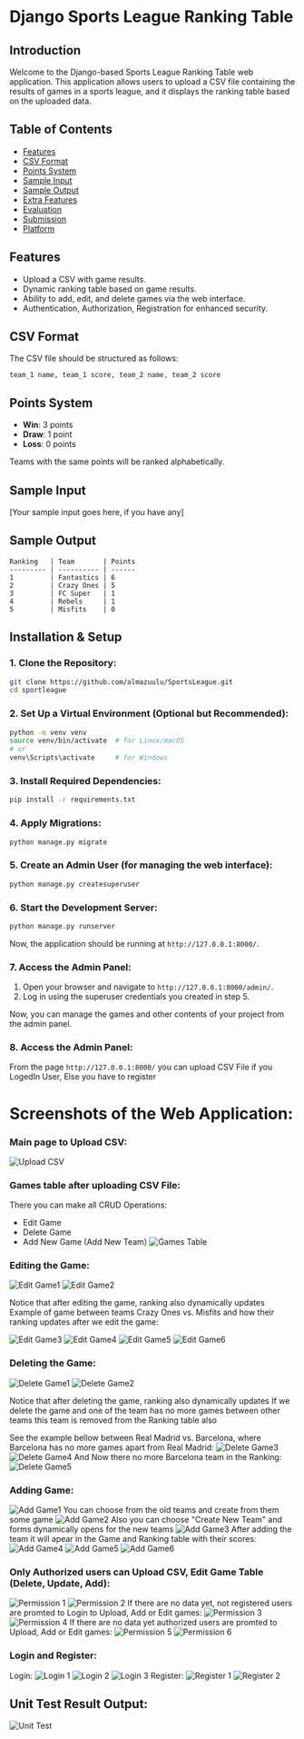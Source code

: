 # Django Sports League Ranking Table

## Introduction

Welcome to the Django-based Sports League Ranking Table web application. 
This application allows users to upload a CSV file containing the results of 
games in a sports league, and it displays the ranking table based on the uploaded data.

## Table of Contents

- [Features](#features)
- [CSV Format](#csv-format)
- [Points System](#points-system)
- [Sample Input](#sample-input)
- [Sample Output](#sample-output)
- [Extra Features](#extra-features)
- [Evaluation](#evaluation)
- [Submission](#submission)
- [Platform](#platform)

## Features

- Upload a CSV with game results.
- Dynamic ranking table based on game results.
- Ability to add, edit, and delete games via the web interface.
- Authentication, Authorization, Registration for enhanced security.

## CSV Format

The CSV file should be structured as follows:
```
team_1 name, team_1 score, team_2 name, team_2 score
```

## Points System

- **Win**: 3 points
- **Draw**: 1 point
- **Loss**: 0 points

Teams with the same points will be ranked alphabetically.

## Sample Input

[Your sample input goes here, if you have any]

## Sample Output

```
Ranking   | Team       | Points
--------- | ---------- | ------
1         | Fantastics | 6
2         | Crazy Ones | 5
3         | FC Super   | 1
4         | Rebels     | 1
5         | Misfits    | 0
```
## Installation & Setup

### 1. Clone the Repository:

```bash
git clone https://github.com/almazuulu/SportsLeague.git
cd sportleague
```

### 2. Set Up a Virtual Environment (Optional but Recommended):

```bash
python -m venv venv
source venv/bin/activate  # for Linux/macOS
# or
venv\Scripts\activate     # for Windows
```

### 3. Install Required Dependencies:

```bash
pip install -r requirements.txt
```

### 4. Apply Migrations:

```bash
python manage.py migrate
```

### 5. Create an Admin User (for managing the web interface):

```bash
python manage.py createsuperuser
```

### 6. Start the Development Server:

```bash
python manage.py runserver
```

Now, the application should be running at `http://127.0.0.1:8000/`.

### 7. Access the Admin Panel:

1. Open your browser and navigate to `http://127.0.0.1:8000/admin/`.
2. Log in using the superuser credentials you created in step 5.

Now, you can manage the games and other contents of your project from the admin panel.

### 8. Access the Admin Panel:

From the page `http://127.0.0.1:8000/` you can upload CSV File if you LogedIn User, 
Else you have to register

# Screenshots of the Web Application:

### Main page to Upload CSV: 
![Upload CSV](sportleague/screenshots/upload_csv.png)

### Games table after uploading CSV File:
There you can make all CRUD Operations:
- Edit Game
- Delete Game
- Add New Game (Add New Team)
![Games Table](sportleague/screenshots/games_table.png)

### Editing the Game:
![Edit Game1](sportleague/screenshots/edit_game.png)
![Edit Game2](sportleague/screenshots/edit_game1.png)

Notice that after editing the game, ranking also dynamically updates
Example of game between teams Crazy Ones vs. Misfits and how their ranking updates 
after we edit the game:

![Edit Game3](sportleague/screenshots/add_update_rating1.png)
![Edit Game4](sportleague/screenshots/add_update_rating2.png)
![Edit Game5](sportleague/screenshots/add_update_rating3.png)
![Edit Game6](sportleague/screenshots/add_update_rating4.png)

### Deleting the Game:
![Delete Game1](sportleague/screenshots/delete_game.png)
![Delete Game2](sportleague/screenshots/delete_game1.png)

Notice that after deleting the game, ranking also dynamically updates
If we delete the game and one of the team has no more games between other teams 
this team is removed from the Ranking table also

See the example bellow between Real Madrid vs. Barcelona, where Barcelona has no more games apart
from Real Madrid:
![Delete Game3](sportleague/screenshots/delete_update_rating1.png)
![Delete Game4](sportleague/screenshots/delete_update_rating2.png)
And Now there no more Barcelona team in the Ranking:
![Delete Game5](sportleague/screenshots/delete_update_rating3.png)

### Adding Game:
![Add Game1](sportleague/screenshots/add_game.png)
You can choose from the old teams and create from them some game
![Add Game2](sportleague/screenshots/add_game1.png)
Also you can choose "Create New Team" and forms dynamically opens for the new teams
![Add Game3](sportleague/screenshots/add_game2.png)
After adding the team it will apear in the Game and Ranking table with their scores:
![Add Game4](sportleague/screenshots/add_game3.png)
![Add Game5](sportleague/screenshots/add_game4.png)
![Add Game6](sportleague/screenshots/add_game5.png)

### Only Authorized users can Upload CSV, Edit Game Table (Delete, Update, Add):
![Permission 1](sportleague/screenshots/permission1.png)
![Permission 2](sportleague/screenshots/permission2.png)
If there are no data yet, not registered users are promted 
to Login to Upload, Add or Edit games:
![Permission 3](sportleague/screenshots/permission3.png)
![Permission 4](sportleague/screenshots/permission4.png)
If there are no data yet authorized users are promted to Upload, Add or Edit games:
![Permission 5](sportleague/screenshots/permission5.png)
![Permission 6](sportleague/screenshots/permission6.png)

### Login and Register:
Login:
![Login 1](sportleague/screenshots/login1.png)
![Login 2](sportleague/screenshots/login2.png)
![Login 3](sportleague/screenshots/login3.png)
Register:
![Register 1](sportleague/screenshots/register1.png)
![Register 2](sportleague/screenshots/register2.png)

## Unit Test Result Output:
![Unit Test](sportleague/screenshots/unit_test.png)

